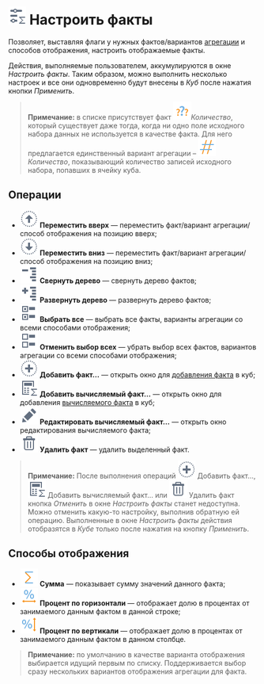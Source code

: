 # ![Настроить факты](../../images/icons/cube/cases/case-tune_default.svg) Настроить факты

Позволяет, выставляя флаги у нужных фактов/вариантов [агрегации](../../processors/func/aggregation-functions.md) и способов отображения, настроить отображаемые факты.

Действия, выполняемые пользователем, аккумулируются в окне *Настроить факты*. Таким образом, можно выполнить несколько настроек и все они одновременно будут внесены в *Куб* после нажатия кнопки *Применить*.


> **Примечание:** в списке присутствует факт ![Количество-Факт](../../images/icons/data-types/none_default.svg)*Количество*, который существует даже тогда, когда ни одно поле исходного набора данных не используется в качестве факта. Для него предлагается единственный вариант агрегации – ![Количество-Агрегация](../../images/icons/aggregations/factor-count_default.svg)*Количество*, показывающий количество записей исходного набора, попавших в ячейку куба.

## Операции

* ![](../../images/icons/toolbar-controls/moveup_default.svg) **Переместить вверх** — переместить факт/вариант агрегации/способ отображения на позицию вверх;
* ![](../../images/icons/toolbar-controls/movedown_default.svg) **Переместить вниз** — переместить факт/вариант агрегации/способ отображения на позицию вниз;
* ![](../../images/icons/toolbar-controls/collapce-all_default.svg) **Свернуть дерево** — свернуть дерево фактов;
* ![](../../images/icons/toolbar-controls/open-all_default.svg) **Развернуть дерево** — развернуть дерево фактов;
* ![](../../images/icons/toolbar-controls/check-all_default.svg) **Выбрать все** — выбрать все факты, варианты агрегации со всеми способами отображения;
* ![](../../images/icons/toolbar-controls/uncheck-all_default.svg) **Отменить выбор всех** — убрать выбор всех фактов, вариантов агрегации со всеми способами отображения;
* ![](../../images/icons/toolbar-controls_18x18/toolbar-controls_18x18_plus_default.svg) **Добавить факт...** — открыть окно для [добавления факта](./addfact.md) в куб;
* ![](../../images/icons/cube/cases/case-calc_default.svg) **Добавить вычисляемый факт…** — открыть окно для добавления [вычисляемого факта](./addcalculatingfact.md) в куб;
* ![](../../images/icons/toolbar-controls/edit_default.svg) **Редактировать вычисляемый факт…** — открыть окно редактирования вычисляемого факта;
* ![](../../images/icons/toolbar-controls/delete_default.svg) **Удалить факт** — удалить выделенный факт.

>**Примечание:** После выполнения операций ![](../../images/icons/toolbar-controls_18x18/toolbar-controls_18x18_plus_default.svg) Добавить факт..., ![](../../images/icons/cube/cases/case-calc_default.svg) Добавить вычисляемый факт… или ![](../../images/icons/toolbar-controls/delete_default.svg) Удалить факт кнопка *Отменить* в окне *Настроить факты* станет недоступна. Можно отменить какую-то настройку, выполнив обратную ей операцию. Выполненные в окне *Настроить факты* действия отобразятся в *Кубе* только после нажатия на кнопку *Применить*. 

## Способы отображения

* ![](../../images/icons/aggregations/factor-sum_default.svg) **Сумма** — показывает сумму значений данного факта;
* ![](../../images/icons/cube/aggregation/row-percent_default.svg) **Процент по горизонтали** — отображает долю в процентах от занимаемого данным фактом в данной строке;
* ![](../../images/icons/cube/aggregation/col-percent_default.svg) **Процент по вертикали** — отображает долю в процентах от занимаемого данным фактом в данном столбце.

>**Примечание:** по умолчанию в качестве варианта отображения выбирается идущий первым по списку. Поддерживается выбор сразу нескольких вариантов отображения агрегации для факта.
